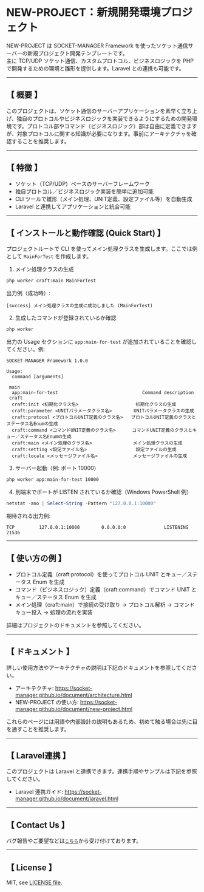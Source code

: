 # NEW-PROJECT：新規開発環境プロジェクト
NEW-PROJECT は SOCKET-MANAGER Framework を使ったソケット通信サーバーの新規プロジェクト開発テンプレートです。  
主に TCP/UDP ソケット通信、カスタムプロトコル、ビジネスロジックを PHP で開発するための環境と雛形を提供します。Laravel との連携も可能です。

---

## 【 概要 】
このプロジェクトは、ソケット通信のサーバーアプリケーションを素早く立ち上げ、独自のプロトコルやビジネスロジックを実装できるようにするための開発環境です。プロトコル部やコマンド（ビジネスロジック）部は自由に定義できますが、対象プロトコルに関する知識が必要になります。事前にアーキテクチャを確認することを推奨します。

---

## 【 特徴 】
- ソケット（TCP/UDP）ベースのサーバーフレームワーク
- 独自プロトコル／ビジネスロジック実装を簡単に追加可能
- CLI ツールで雛形（メイン処理、UNIT定義、設定ファイル等）を自動生成
- Laravel と連携してアプリケーションと統合可能

---

## 【 インストールと動作確認 (Quick Start) 】
プロジェクトルートで CLI を使ってメイン処理クラスを生成します。ここでは例として `MainForTest` を作成します。

1. メイン処理クラスの生成
```bash
php worker craft:main MainForTest
```

出力例（成功時）:
```text
[success] メイン処理クラスの生成に成功しました (MainForTest)
```

2. 生成したコマンドが登録されているか確認
```bash
php worker
```

出力の Usage セクションに `app:main-for-test` が追加されていることを確認してください。例:
```text
SOCKET-MANAGER Framework 1.0.0

Usage:
  command [arguments]

 main
  app:main-for-test                               Command description
 craft
  craft:init <初期化クラス名>                     初期化クラスの生成
  craft:parameter <UNITパラメータクラス名>        UNITパラメータクラスの生成
  craft:protocol <プロトコルUNIT定義のクラス名>   プロトコルUNIT定義のクラスとステータス名Enumの生成
  craft:command <コマンドUNIT定義のクラス名>      コマンドUNIT定義のクラスとキュー／ステータス名Enumの生成
  craft:main <メイン処理のクラス名>               メイン処理クラスの生成
  craft:setting <設定ファイル名>                  設定ファイルの生成
  craft:locale <メッセージファイル名>             メッセージファイルの生成
```

3. サーバー起動（例: ポート 10000）
```bash
php worker app:main-for-test 10000
```

4. 別端末でポートが LISTEN されているか確認（Windows PowerShell 例）
```powershell
netstat -ano | Select-String -Pattern "127.0.0.1:10000"
```

期待される出力例:
```text
TCP         127.0.0.1:10000        0.0.0.0:0              LISTENING       21536
```

---

## 【 使い方の例 】
- プロトコル定義（craft:protocol）を使ってプロトコル UNIT とキュー／ステータス Enum を生成
- コマンド（ビジネスロジック）定義（craft:command）でコマンド UNIT とキュー／ステータス Enum を生成
- メイン処理（craft:main）で接続の受け取り → プロトコル解析 → コマンドキュー投入 → 処理の流れを実装

詳細はプロジェクトのドキュメントを参照してください。

---

## 【 ドキュメント 】
詳しい使用方法やアーキテクチャの説明は下記のドキュメントを参照してください。  
- アーキテクチャ: https://socket-manager.github.io/document/architecture.html  
- NEW-PROJECT の使い方: https://socket-manager.github.io/document/new-project.html

これらのページには用語や内部設計の説明もあるため、初めて触る場合は先に目を通すことを推奨します。

---

## 【 Laravel連携 】
このプロジェクトは Laravel と連携できます。連携手順やサンプルは下記を参照してください。  
- Laravel 連携ガイド: https://socket-manager.github.io/document/laravel.html

---

## 【 Contact Us 】
バグ報告やご要望などは<a href="mailto:lib.tech.engineer@gmail.com">`こちら`</a>から受け付けております。

---

## 【 License 】
MIT, see <a href="https://github.com/socket-manager/new-project/blob/main/LICENSE">LICENSE file</a>.